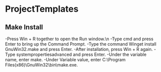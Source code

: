 # ProjectTemplates

<h2>Make Install</h2>
-Press Win + R together to open the Run window.\n
-Type cmd and press Enter to bring up the Command Prompt.
-Type the command Winget install GnuWin32.make and press Enter.
-After installation, press Win + R again.
-Type systempropertiesadvanced and press Enter.
-Under the variable name, enter make.
-Under Variable value, enter C:\Program Files(x86)\GnuWin32\bin\make.exe.
